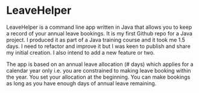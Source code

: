 # LeaveHelper

LeaveHelper is a command line app written in Java that allows you to keep a record of your annual leave bookings. It is my first Github repo for a Java project. I produced it as part of a Java training course and it took me 1.5 days. I need to refactor and improve it but I was keen to publish and share my initial creation. I also intend to add a new feature or two.

The app is based on an annual leave allocation (# days) which applies for a calendar year only i.e. you are constrained to making leave booking within the year. You set your allocation at the beginning. You can make bookings as long as you have enough days of annual leave remaining.
